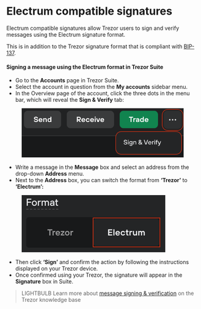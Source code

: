 # Electrum compatible signatures

Electrum compatible signatures allow Trezor users to sign and verify messages using the Electrum signature format.

This is in addition to the Trezor signature format that is compliant with [BIP-137](https://github.com/bitcoin/bips/blob/master/bip-0137.mediawiki).

#### Signing a message using the Electrum format in Trezor Suite

* Go to the **Accounts** page in Trezor Suite.
* Select the account in question from the **My accounts** sidebar menu.
* In the Overview page of the account, click the three dots in the menu bar, which will reveal the **Sign & Verify** tab:

<figure><img src="../../../.gitbook/assets/SignVerify_highlight.png" alt=""><figcaption></figcaption></figure>

* Write a message in the **Message** box and select an address from the drop-down **Address** menu.
* Next to the **Address** box, you can switch the format from **‘Trezor’** to **‘Electrum’:**

<figure><img src="../../../.gitbook/assets/Format_Electrum.png" alt=""><figcaption></figcaption></figure>

* Then click **‘Sign’** and confirm the action by following the instructions displayed on your Trezor device.
* Once confirmed using your Trezor, the signature will appear in the **Signature** box in Suite.

> LIGHTBULB Learn more about [message signing & verification](https://trezor.io/learn/a/sign-verify) on the Trezor knowledge base
